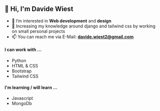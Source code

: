 ## 👋 Hi, I'm Davide Wiest
- 👀 I’m interested in **Web development** and **design**
- 🌱 Increasing my knowledge around django and tailwind css by working on small personal projects
- 📫 You can reach me via E-Mail: **[davide.wiest2@gmail.com](mailto:davide.wiest2@gmail.com)**

#### I can work with ...
- Python
- HTML & CSS
- Bootstrap
- Tailwind CSS

#### I'm learning / will learn ...
- Javascript
- MongoDb

